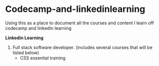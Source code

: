 # Codecamp-and-linkedinlearning
Using this as a place to document all the courses and content I learn off codecamp and linkedin learning


**Linkedin Learning**
1. Full stack software developer. (includes several courses that will be listed below)
   - CSS essential training 
